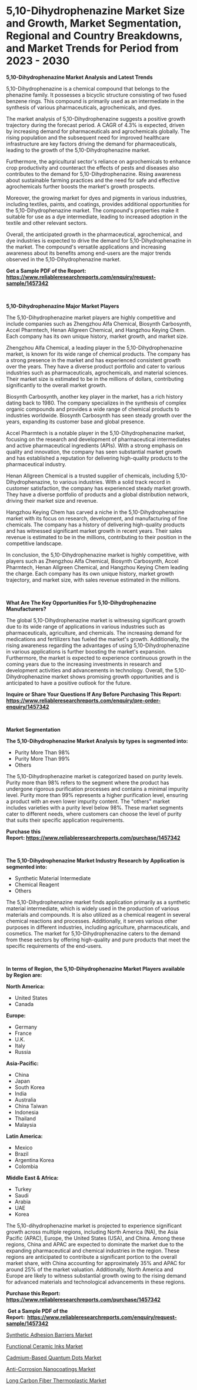<p><h1>5,10-Dihydrophenazine Market Size and Growth, Market Segmentation, Regional and Country Breakdowns, and Market Trends for Period from 2023 -  2030</h1></p><p><strong>5,10-Dihydrophenazine Market Analysis and Latest Trends</strong></p>
<p><p>5,10-Dihydrophenazine is a chemical compound that belongs to the phenazine family. It possesses a bicyclic structure consisting of two fused benzene rings. This compound is primarily used as an intermediate in the synthesis of various pharmaceuticals, agrochemicals, and dyes.</p><p>The market analysis of 5,10-Dihydrophenazine suggests a positive growth trajectory during the forecast period. A CAGR of 4.3% is expected, driven by increasing demand for pharmaceuticals and agrochemicals globally. The rising population and the subsequent need for improved healthcare infrastructure are key factors driving the demand for pharmaceuticals, leading to the growth of the 5,10-Dihydrophenazine market.</p><p>Furthermore, the agricultural sector's reliance on agrochemicals to enhance crop productivity and counteract the effects of pests and diseases also contributes to the demand for 5,10-Dihydrophenazine. Rising awareness about sustainable farming practices and the need for safe and effective agrochemicals further boosts the market's growth prospects.</p><p>Moreover, the growing market for dyes and pigments in various industries, including textiles, paints, and coatings, provides additional opportunities for the 5,10-Dihydrophenazine market. The compound's properties make it suitable for use as a dye intermediate, leading to increased adoption in the textile and other relevant sectors.</p><p>Overall, the anticipated growth in the pharmaceutical, agrochemical, and dye industries is expected to drive the demand for 5,10-Dihydrophenazine in the market. The compound's versatile applications and increasing awareness about its benefits among end-users are the major trends observed in the 5,10-Dihydrophenazine market.</p></p>
<p><strong>Get a Sample PDF of the Report:&nbsp; <a href="https://www.reliableresearchreports.com/enquiry/request-sample/1457342">https://www.reliableresearchreports.com/enquiry/request-sample/1457342</a></strong></p>
<p>&nbsp;</p>
<p><strong>5,10-Dihydrophenazine Major Market Players</strong></p>
<p><p>The 5,10-Dihydrophenazine market players are highly competitive and include companies such as Zhengzhou Alfa Chemical, Biosynth Carbosynth, Accel Pharmtech, Henan Allgreen Chemical, and Hangzhou Keying Chem. Each company has its own unique history, market growth, and market size.</p><p>Zhengzhou Alfa Chemical, a leading player in the 5,10-Dihydrophenazine market, is known for its wide range of chemical products. The company has a strong presence in the market and has experienced consistent growth over the years. They have a diverse product portfolio and cater to various industries such as pharmaceuticals, agrochemicals, and material sciences. Their market size is estimated to be in the millions of dollars, contributing significantly to the overall market growth.</p><p>Biosynth Carbosynth, another key player in the market, has a rich history dating back to 1980. The company specializes in the synthesis of complex organic compounds and provides a wide range of chemical products to industries worldwide. Biosynth Carbosynth has seen steady growth over the years, expanding its customer base and global presence.</p><p>Accel Pharmtech is a notable player in the 5,10-Dihydrophenazine market, focusing on the research and development of pharmaceutical intermediates and active pharmaceutical ingredients (APIs). With a strong emphasis on quality and innovation, the company has seen substantial market growth and has established a reputation for delivering high-quality products to the pharmaceutical industry.</p><p>Henan Allgreen Chemical is a trusted supplier of chemicals, including 5,10-Dihydrophenazine, to various industries. With a solid track record in customer satisfaction, the company has experienced steady market growth. They have a diverse portfolio of products and a global distribution network, driving their market size and revenue.</p><p>Hangzhou Keying Chem has carved a niche in the 5,10-Dihydrophenazine market with its focus on research, development, and manufacturing of fine chemicals. The company has a history of delivering high-quality products and has witnessed significant market growth in recent years. Their sales revenue is estimated to be in the millions, contributing to their position in the competitive landscape.</p><p>In conclusion, the 5,10-Dihydrophenazine market is highly competitive, with players such as Zhengzhou Alfa Chemical, Biosynth Carbosynth, Accel Pharmtech, Henan Allgreen Chemical, and Hangzhou Keying Chem leading the charge. Each company has its own unique history, market growth trajectory, and market size, with sales revenue estimated in the millions.</p></p>
<p>&nbsp;</p>
<p><strong>What Are The Key Opportunities For 5,10-Dihydrophenazine Manufacturers?</strong></p>
<p><p>The global 5,10-Dihydrophenazine market is witnessing significant growth due to its wide range of applications in various industries such as pharmaceuticals, agriculture, and chemicals. The increasing demand for medications and fertilizers has fueled the market's growth. Additionally, the rising awareness regarding the advantages of using 5,10-Dihydrophenazine in various applications is further boosting the market's expansion. Furthermore, the market is expected to experience continuous growth in the coming years due to the increasing investments in research and development activities and advancements in technology. Overall, the 5,10-Dihydrophenazine market shows promising growth opportunities and is anticipated to have a positive outlook for the future.</p></p>
<p><strong>Inquire or Share Your Questions If Any Before Purchasing This Report: <a href="https://www.reliableresearchreports.com/enquiry/pre-order-enquiry/1457342">https://www.reliableresearchreports.com/enquiry/pre-order-enquiry/1457342</a></strong></p>
<p>&nbsp;</p>
<p><strong>Market Segmentation</strong></p>
<p><strong>The 5,10-Dihydrophenazine Market Analysis by types is segmented into:</strong></p>
<p><ul><li>Purity More Than 98%</li><li>Purity More Than 99%</li><li>Others</li></ul></p>
<p><p>The 5,10-Dihydrophenazine market is categorized based on purity levels. Purity more than 98% refers to the segment where the product has undergone rigorous purification processes and contains a minimal impurity level. Purity more than 99% represents a higher purification level, ensuring a product with an even lower impurity content. The "others" market includes varieties with a purity level below 98%. These market segments cater to different needs, where customers can choose the level of purity that suits their specific application requirements.</p></p>
<p><strong>Purchase this Report:&nbsp;<a href="https://www.reliableresearchreports.com/purchase/1457342">https://www.reliableresearchreports.com/purchase/1457342</a></strong></p>
<p>&nbsp;</p>
<p><strong>The 5,10-Dihydrophenazine Market Industry Research by Application is segmented into:</strong></p>
<p><ul><li>Synthetic Material Intermediate</li><li>Chemical Reagent</li><li>Others</li></ul></p>
<p><p>The 5,10-Dihydrophenazine market finds application primarily as a synthetic material intermediate, which is widely used in the production of various materials and compounds. It is also utilized as a chemical reagent in several chemical reactions and processes. Additionally, it serves various other purposes in different industries, including agriculture, pharmaceuticals, and cosmetics. The market for 5,10-Dihydrophenazine caters to the demand from these sectors by offering high-quality and pure products that meet the specific requirements of the end-users.</p></p>
<p>&nbsp;</p>
<p><strong>In terms of Region, the 5,10-Dihydrophenazine Market Players available by Region are:</strong></p>
<p>
    <p> <strong> North America: </strong>
        <ul>
            <li>United States</li>
            <li>Canada</li>
        </ul>
        </p> 
    <p> <strong> Europe: </strong>
        <ul>
            <li>Germany</li>
            <li>France</li>
            <li>U.K.</li>
            <li>Italy</li>
            <li>Russia</li>
        </ul>
        </p> 
    <p> <strong> Asia-Pacific: </strong>
        <ul>
            <li>China</li>
            <li>Japan</li>
            <li>South Korea</li>
            <li>India</li>
            <li>Australia</li>
            <li>China Taiwan</li>
            <li>Indonesia</li>
            <li>Thailand</li>
            <li>Malaysia</li>
        </ul>
        </p> 
    <p> <strong> Latin America: </strong>
        <ul>
            <li>Mexico</li>
            <li>Brazil</li>
            <li>Argentina Korea</li>
            <li>Colombia</li>
        </ul>
        </p> 
    <p> <strong> Middle East & Africa: </strong>
        <ul>
            <li>Turkey</li>
            <li>Saudi</li>
            <li>Arabia</li>
            <li>UAE</li>
            <li>Korea</li>
        </ul>
    </p>
    </p>
<p><p>The 5,10-dihydrophenazine market is projected to experience significant growth across multiple regions, including North America (NA), the Asia Pacific (APAC), Europe, the United States (USA), and China. Among these regions, China and APAC are expected to dominate the market due to the expanding pharmaceutical and chemical industries in the region. These regions are anticipated to contribute a significant portion to the overall market share, with China accounting for approximately 35% and APAC for around 25% of the market valuation. Additionally, North America and Europe are likely to witness substantial growth owing to the rising demand for advanced materials and technological advancements in these regions.</p></p>
<p><strong>Purchase this Report: <a href="https://www.reliableresearchreports.com/purchase/1457342">https://www.reliableresearchreports.com/purchase/1457342</a></strong></p>
<p>&nbsp;<strong>Get a Sample PDF of the Report:&nbsp;&nbsp;<a href="https://www.reliableresearchreports.com/enquiry/request-sample/1457342">https://www.reliableresearchreports.com/enquiry/request-sample/1457342</a></strong></p>
<p><strong></strong></p>
<p><p><a href="https://medium.com/@tonikuhic/synthetic-adhesion-barriers-market-size-and-market-trends-complete-industry-overview-2023-to-2030-5ff50cd20f41">Synthetic Adhesion Barriers Market</a></p><p><a href="https://medium.com/@audieyost1952/decoding-functional-ceramic-inks-market-metrics-market-share-trends-and-growth-patterns-7e1cf5527ddb">Functional Ceramic Inks Market</a></p><p><a href="https://medium.com/@theomorar2000/analyzing-cadmium-based-quantum-dots-market-global-industry-perspective-and-forecast-2023-to-0da966e4f298">Cadmium-Based Quantum Dots Market</a></p><p><a href="https://medium.com/@beaugrant15/anti-corrosion-nanocoatings-market-the-key-to-successful-business-strategy-forecast-till-2030-cce5696f4c39">Anti-Corrosion Nanocoatings Market</a></p><p><a href="https://medium.com/@kaceyrath/long-carbon-fiber-thermoplastic-market-competitive-analysis-market-trends-and-forecast-to-2030-63de2d364bca">Long Carbon Fiber Thermoplastic Market</a></p></p>